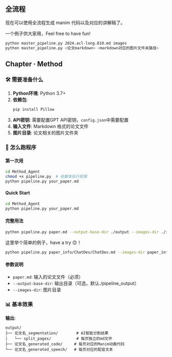## 全流程

现在可以使用全流程生成 manim 代码以及对应的讲解稿了。

一个例子供大家用，Feel free to have fun!

```bash
python master_pipeline.py 2024.acl-long.810.md images
python master_pipeline.py <论文markdown> <markdown对应的图片文件夹路径>
```


## Chapter · Method

### 🛠️ 需要准备什么

1. **Python环境**: Python 3.7+
2. **依赖包**: 
   ```bash
   pip install Pillow
   ```
3. **API密钥**: 需要配置GPT API密钥，`config.json`中需要配置
4. **输入文件**: Markdown 格式的论文文件
5. **图片目录**: 论文相关的图片文件夹

### 🚀 怎么跑程序

#### 第一次用
```bash
cd Method_Agent
chmod +x pipeline.py  # 给脚本执行权限
python pipeline.py your_paper.md
```

#### Quick Start
```bash
cd Method_Agent
python pipeline.py your_paper.md
```

#### 完整用法
```bash
python pipeline.py paper.md --output-base-dir ./output --images-dir ./images
```

这里举个简单的例子，have a try 😊！
```bash
python pipeline.py paper_info/ChatDev/ChatDev.md --images-dir paper_info/ChatDev/ChatDev_images --output-base-dir ChatDev_output
```

#### 参数说明
- `paper.md`: 输入的论文文件（必须）
- `--output-base-dir`: 输出目录（可选，默认./pipeline_output）
- `--images-dir`: 图片目录

### 📊 基本效果


**输出**: 
```
output/
├── 论文名_segmentation/        # AI智能分割结果
│   └── split_pages/           # 每页独立的md文件
├── 论文名_generated_code/     # 每页对应的Manim动画代码
└── 论文名_generated_speech/   # 每页对应的配音文本
```

